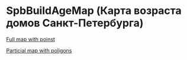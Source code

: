 # SpbBuildAgeMap (Карта возраста домов Санкт-Петербурга)

[Full map with poinst](https://maxwellhays.carto.com/builder/c014afa0-4c29-11e6-be55-0ecd1babdde5/embed)


[Particial map with poligons](https://maxwellhays.carto.com/builder/2336f942-8909-43f5-a035-82b65addb5dc/embed)